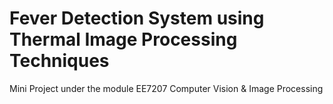# Fever Detection System using Thermal Image Processing Techniques
Mini Project under the module EE7207 Computer Vision &amp; Image Processing
